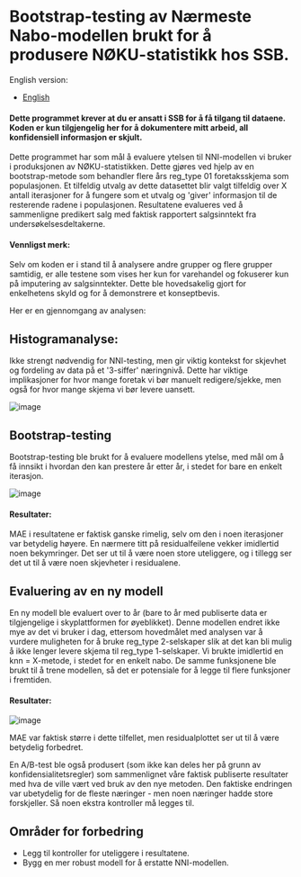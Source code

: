 # Bootstrap-testing av Nærmeste Nabo-modellen brukt for å produsere NØKU-statistikk hos SSB.

English version:

- [English](README.md)

#### Dette programmet krever at du er ansatt i SSB for å få tilgang til dataene. Koden er kun tilgjengelig her for å dokumentere mitt arbeid, all konfidensiell informasjon er skjult.

Dette programmet har som mål å evaluere ytelsen til NNI-modellen vi bruker i produksjonen av NØKU-statistikken. Dette gjøres ved hjelp av en bootstrap-metode som behandler flere års reg_type 01 foretaksskjema som populasjonen. Et tilfeldig utvalg av dette datasettet blir valgt tilfeldig over X antall iterasjoner for å fungere som et utvalg og 'giver' informasjon til de resterende radene i populasjonen. Resultatene evalueres ved å sammenligne predikert salg med faktisk rapportert salgsinntekt fra undersøkelsesdeltakerne.

#### Vennligst merk: 

Selv om koden er i stand til å analysere andre grupper og flere grupper samtidig, er alle testene som vises her kun for varehandel og fokuserer kun på imputering av salgsinntekter. Dette ble hovedsakelig gjort for enkelhetens skyld og for å demonstrere et konseptbevis.

Her er en gjennomgang av analysen:

## Histogramanalyse:

Ikke strengt nødvendig for NNI-testing, men gir viktig kontekst for skjevhet og fordeling av data på et '3-siffer' næringnivå. Dette har viktige implikasjoner for hvor mange foretak vi bør manuelt redigere/sjekke, men også for hvor mange skjema vi bør levere uansett.

![image](https://github.com/user-attachments/assets/ce08705b-96da-4cc1-b758-671e1fe71e8b)

## Bootstrap-testing

Bootstrap-testing ble brukt for å evaluere modellens ytelse, med mål om å få innsikt i hvordan den kan prestere år etter år, i stedet for bare en enkelt iterasjon.

![image](https://github.com/user-attachments/assets/839eaefa-2a58-4c61-831a-c1c9d0931c5c)

#### Resultater:

MAE i resultatene er faktisk ganske rimelig, selv om den i noen iterasjoner var betydelig høyere. En nærmere titt på residualfeilene vekker imidlertid noen bekymringer. Det ser ut til å være noen store uteliggere, og i tillegg ser det ut til å være noen skjevheter i residualene.

## Evaluering av en ny modell

En ny modell ble evaluert over to år (bare to år med publiserte data er tilgjengelige i skyplattformen for øyeblikket). Denne modellen endret ikke mye av det vi bruker i dag, ettersom hovedmålet med analysen var å vurdere muligheten for å bruke reg_type 2-selskaper slik at det kan bli mulig å ikke lenger levere skjema til reg_type 1-selskaper. Vi brukte imidlertid en knn = X-metode, i stedet for en enkelt nabo. De samme funksjonene ble brukt til å trene modellen, så det er potensiale for å legge til flere funksjoner i fremtiden.

#### Resultater:

![image](https://github.com/user-attachments/assets/63041104-08f2-40bd-b338-158235e958e1)

MAE var faktisk større i dette tilfellet, men residualplottet ser ut til å være betydelig forbedret.

En A/B-test ble også produsert (som ikke kan deles her på grunn av konfidensialitetsregler) som sammenlignet våre faktisk publiserte resultater med hva de ville vært ved bruk av den nye metoden. Den faktiske endringen var ubetydelig for de fleste næringer - men noen næringer hadde store forskjeller. Så noen ekstra kontroller må legges til.

## Områder for forbedring

- Legg til kontroller for uteliggere i resultatene.
- Bygg en mer robust modell for å erstatte NNI-modellen.


